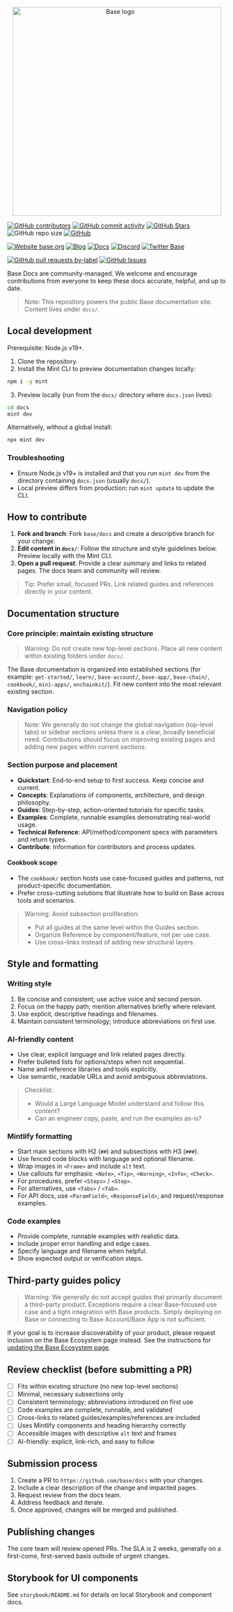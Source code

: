 <p align="center">
<img src="./Basemark.png" alt="Base logo" width="480" />
</p>

<!-- Badge row 1 - status -->

[![GitHub contributors](https://img.shields.io/github/contributors/base/docs)](https://github.com/base/docs/graphs/contributors)
[![GitHub commit activity](https://img.shields.io/github/commit-activity/w/base/docs)](https://github.com/base/docs/graphs/contributors)
[![GitHub Stars](https://img.shields.io/github/stars/base/docs.svg)](https://github.com/base/docs/stargazers)
![GitHub repo size](https://img.shields.io/github/repo-size/base/docs)
[![GitHub](https://img.shields.io/github/license/base/docs?color=blue)](https://github.com/base/docs/blob/main/LICENSE.md)

<!-- Badge row 2 - links and profiles -->

[![Website base.org](https://img.shields.io/website-up-down-green-red/https/base.org.svg)](https://base.org)
[![Blog](https://img.shields.io/badge/blog-up-green)](https://base.mirror.xyz/)
[![Docs](https://img.shields.io/badge/docs-up-green)](https://docs.base.org/)
[![Discord](https://img.shields.io/discord/1067165013397213286?label=discord)](https://base.org/discord)
[![Twitter Base](https://img.shields.io/twitter/follow/Base?style=social)](https://twitter.com/Base)

<!-- Badge row 3 - detailed status -->

[![GitHub pull requests by-label](https://img.shields.io/github/issues-pr-raw/base/docs)](https://github.com/base/docs/pulls)
[![GitHub Issues](https://img.shields.io/github/issues-raw/base/docs.svg)](https://github.com/base/docs/issues)

Base Docs are community-managed. We welcome and encourage contributions from everyone to keep these docs accurate, helpful, and up to date.

> Note: This repository powers the public Base documentation site. Content lives under `docs/`.

## Local development

Prerequisite: Node.js v19+.

1. Clone the repository.
2. Install the Mint CLI to preview documentation changes locally:

```bash
npm i -g mint
```

3. Preview locally (run from the `docs/` directory where `docs.json` lives):

```bash
cd docs
mint dev
```

Alternatively, without a global install:

```bash
npx mint dev
```

### Troubleshooting

- Ensure Node.js v19+ is installed and that you run `mint dev` from the directory containing `docs.json` (usually `docs/`).
- Local preview differs from production: run `mint update` to update the CLI.

## How to contribute

1. **Fork and branch**: Fork `base/docs` and create a descriptive branch for your change.
2. **Edit content in `docs/`**: Follow the structure and style guidelines below. Preview locally with the Mint CLI.
3. **Open a pull request**: Provide a clear summary and links to related pages. The docs team and community will review.

> Tip: Prefer small, focused PRs. Link related guides and references directly in your content.

## Documentation structure

### Core principle: maintain existing structure

> Warning: Do not create new top-level sections. Place all new content within existing folders under `docs/`.

The Base documentation is organized into established sections (for example: `get-started/`, `learn/`, `base-account/`, `base-app/`, `base-chain/`, `cookbook/`, `mini-apps/`, `onchainkit/`). Fit new content into the most relevant existing section.

### Navigation policy

> Note: We generally do not change the global navigation (top-level tabs) or sidebar sections unless there is a clear, broadly beneficial need. Contributions should focus on improving existing pages and adding new pages within current sections.

### Section purpose and placement

- **Quickstart**: End-to-end setup to first success. Keep concise and current.
- **Concepts**: Explanations of components, architecture, and design philosophy.
- **Guides**: Step-by-step, action-oriented tutorials for specific tasks.
- **Examples**: Complete, runnable examples demonstrating real-world usage.
- **Technical Reference**: API/method/component specs with parameters and return types.
- **Contribute**: Information for contributors and process updates.

#### Cookbook scope

- The `cookbook/` section hosts use case-focused guides and patterns, not product-specific documentation.
- Prefer cross-cutting solutions that illustrate how to build on Base across tools and scenarios.

> Warning: Avoid subsection proliferation:
> - Put all guides at the same level within the Guides section.
> - Organize Reference by component/feature, not per use case.
> - Use cross-links instead of adding new structural layers.

## Style and formatting

### Writing style

1. Be concise and consistent; use active voice and second person.
2. Focus on the happy path; mention alternatives briefly where relevant.
3. Use explicit, descriptive headings and filenames.
4. Maintain consistent terminology; introduce abbreviations on first use.

### AI-friendly content

- Use clear, explicit language and link related pages directly.
- Prefer bulleted lists for options/steps when not sequential.
- Name and reference libraries and tools explicitly.
- Use semantic, readable URLs and avoid ambiguous abbreviations.

> Checklist:
> - Would a Large Language Model understand and follow this content?
> - Can an engineer copy, paste, and run the examples as-is?

### Mintlify formatting

- Start main sections with H2 (`##`) and subsections with H3 (`###`).
- Use fenced code blocks with language and optional filename.
- Wrap images in `<Frame>` and include `alt` text.
- Use callouts for emphasis: `<Note>`, `<Tip>`, `<Warning>`, `<Info>`, `<Check>`.
- For procedures, prefer `<Steps>` / `<Step>`.
- For alternatives, use `<Tabs>` / `<Tab>`.
- For API docs, use `<ParamField>`, `<ResponseField>`, and request/response examples.

### Code examples

- Provide complete, runnable examples with realistic data.
- Include proper error handling and edge cases.
- Specify language and filename when helpful.
- Show expected output or verification steps.

## Third-party guides policy

> Warning: We generally do not accept guides that primarily document a third-party product. Exceptions require a clear Base-focused use case and a tight integration with Base products. Simply deploying on Base or connecting to Base Account/Base App is not sufficient.

If your goal is to increase discoverability of your product, please request inclusion on the Base Ecosystem page instead. See the instructions for [updating the Base Ecosystem page](https://github.com/base/web?tab=readme-ov-file#updating-the-base-ecosystem-page).

## Review checklist (before submitting a PR)

- [ ] Fits within existing structure (no new top-level sections)
- [ ] Minimal, necessary subsections only
- [ ] Consistent terminology; abbreviations introduced on first use
- [ ] Code examples are complete, runnable, and validated
- [ ] Cross-links to related guides/examples/references are included
- [ ] Uses Mintlify components and heading hierarchy correctly
- [ ] Accessible images with descriptive `alt` text and frames
- [ ] AI-friendly: explicit, link-rich, and easy to follow

## Submission process

1. Create a PR to `https://github.com/base/docs` with your changes.
2. Include a clear description of the change and impacted pages.
3. Request review from the docs team.
4. Address feedback and iterate.
5. Once approved, changes will be merged and published.

## Publishing changes

The core team will review opened PRs. The SLA is 2 weeks, generally on a first-come, first-served basis outside of urgent changes. 

## Storybook for UI components

See `storybook/README.md` for details on local Storybook and component docs.
